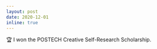 ```yaml
---
layout: post
date: 2020-12-01
inline: true
---
```


:trophy: I won the POSTECH Creative Self-Research Scholarship.
